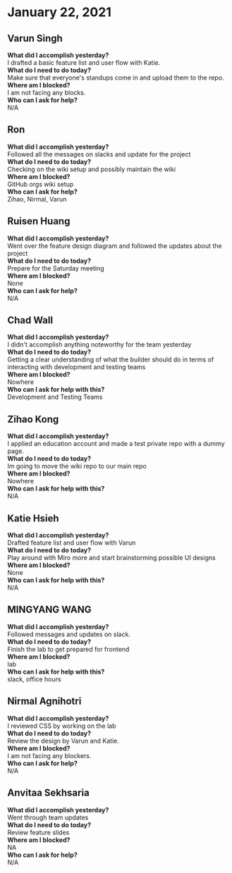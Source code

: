 # January 22, 2021

## Varun Singh
**What did I accomplish yesterday?**\
I drafted a basic feature list and user flow with Katie.\
**What do I need to do today?**\
Make sure that everyone's standups come in and upload them to the repo.\
**Where am I blocked?**\
I am not facing any blocks.\
**Who can I ask for help?**\
N/A

## Ron
**What did I accomplish yesterday?**\
Followed all the messages on slacks and update for the project\
**What do I need to do today?**\
Checking on the wiki setup and possibly maintain the wiki\
**Where am I blocked?**\
GitHub orgs wiki setup\
**Who can I ask for help?**\
Zihao, Nirmal, Varun

## Ruisen Huang
**What did I accomplish yesterday?**\
Went over the feature design diagram and followed the updates about the project\
**What do I need to do today?**\
Prepare for the Saturday meeting\
**Where am I blocked?**\
None\
**Who can I ask for help?**\
N/A

## Chad Wall
**What did I accomplish yesterday?**\
I didn't accomplish anything noteworthy for the team yesterday\
**What do I need to do today?**\
Getting a clear understanding of what the builder should do in terms of interacting with development and testing teams\
**Where am I blocked?**\
Nowhere\
**Who can I ask for help with this?**\
Development and Testing Teams


## Zihao Kong
**What did I accomplish yesterday?**\
I applied an education account and made a test private repo with a dummy page.\
**What do I need to do today?**\
Im going to move the wiki repo to our main repo\
**Where am I blocked?**\
Nowhere\
**Who can I ask for help with this?**\
N/A


## Katie Hsieh
**What did I accomplish yesterday?**\
Drafted feature list and user flow with Varun\
**What do I need to do today?**\
Play around with Miro more and start brainstorming possible UI designs\
**Where am I blocked?**\
None\
**Who can I ask for help with this?**\
N/A

## MINGYANG WANG
**What did I accomplish yesterday?**\
Followed messages and updates on slack.\
**What do I need to do today?**\
Finish the lab to get prepared for frontend\
**Where am I blocked?**\
lab\
**Who can I ask for help with this?**\
slack, office hours

## Nirmal Agnihotri
**What did I accomplish yesterday?**\
I reviewed CSS by working on the lab\
**What do I need to do today?**\
Review the design by Varun and Katie.\
**Where am I blocked?**\
I am not facing any blockers.\
**Who can I ask for help?**\
N/A


## Anvitaa Sekhsaria
**What did I accomplish yesterday?**\
Went through team updates\
**What do I need to do today?**\
Review feature slides\
**Where am I blocked?**\
NA\
**Who can I ask for help?**\
N/A
